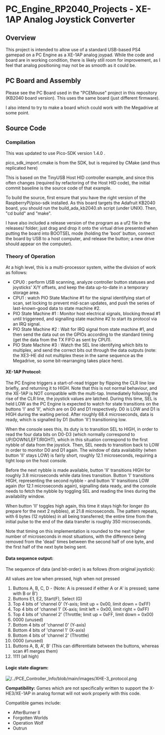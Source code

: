 # PC_Engine_RP2040_Projects - XE-1AP Analog Joystick Converter

## Overview

This project is intended to allow use of a standard USB-based PS4 gamepad on a PC Engine as a XE-1AP analog joypad.
While the code and board are in working condition, there is likely still room for improvement, as I feel that
analog positioning may not be as smooth as it could be.


## PC Board and Assembly

Please see the PC Board used in the "PCEMouse" project in this repository (KB2040 board version).
This uses the same board (just different firmware).

I also intend to try to make a board which could work with the Megadrive at some point.


## Source Code

### Compilation

This was updated to use Pico-SDK version 1.4.0 .

pico_sdk_import.cmake is from the SDK, but is required by CMake (and thus replicated here)

This is based on the TinyUSB Host HID controller example, and since this often changes (required by refactoring of
the Host HID code), the initial commit baseline is the source code of that example.

To build the source, first ensure that you have the right version of the RaspberryPi/piso-sdk installed.
As this board targets the Adafruit KB2040 board, you should run the build_ada_kb2040.sh script (under UNIX).
Then, "cd build" and "make".

I have also included a release version of the program as a uf2 file in the releases/ folder; just drag and drop it
onto the virtual drive presented when putting the board into BOOTSEL mode (holding the 'boot' button, connect the
board by USB to a host computer, and release the button; a new drive should appear on the computer).


### Theory of Operation

At a high level, this is a multi-processor system, withe the division of work as follows:
- CPU0 : perform USB scanning, analyze controller button statuses and joysticks' X/Y offsets, and keep the data up-to-date in a temporary storage area.
- CPU1 : watch PIO State Machine #1 for the signal identifying start of scan, set locking to prevent mid-scan updates, and push the series of last-known-good data to state machine #2.
- PIO State Machine #1 : Monitor host electrical signals, blocking thread #1 until triggereed, and signalling state machine #2 to start its
protocol via an IRQ signal.
- PIO State Machine #2 : Wait for IRQ signal from state machine #1, and then send the data out on the GPIOs according to the standard timing (get the data from the TX FIFO as sent by CPU1).
- PIO State Machine #3 : Watch the SEL line identifying which bits to multiplex, and send the correct bits out through the data outputs
(note: the XE3-HE did not multiplex these in the same sequence as the Megadrive, so some bit-rearranging takes place here).

#### XE-1AP Protocol:

The PC Engine triggers a start-of-read trigger by flipping the CLR line low briefly, and returning it to HIGH.  Note that this is
not normal behaviour, and the XE-1AP is NOT compatible with the multi-tap. Immediately following the rise of the CLR line, the
joystick values are latched. During this time, SEL is held LOW as the PC Engine is expected to watch for state transitions on the
buttons 'I' and 'II', which are on D0 and D1 respectively.  D0 is LOW and D1 is HIGH during the waiting period.
After roughly 68.4 microseconds, data is ready, which is signalled by D1 (button 'II') transitioning low.

When the console sees this, its duty is to transition SEL to HIGH, in order to read the four data bits on D0-D3
(which normally correspond to UP/DOWN/LEFT/RIGHT), which in this situation correspond to the first nybble of data
from the joystick.  Then, SEL needs to transition back to LOW in order to monitor D0 and D1 again.  The window of data
availability (when button 'II' stays LOW) is fairly short, roughly 12.1 microseconds, requiring a tight loop on the
host console.

Before the next nybble is made available, button 'II' transitions HIGH for roughly 3.8 microseconds while data lines
transition.  Button 'I' transitions HIGH, representing the second nybble - and button 'II' transitions LOW again (for
12.1 microseconds again), signalling data ready, and the console needs to fetch the nybble by toggling SEL and reading
the lines during the availability window.

When button 'II' toggles high again, this time it stays high for longer (to prepare for the next 2 nybbles), at
21.8 microseconds.  The pattern repeats, with 6 bytes (12 nybbles) in all being transferred; the entire time from the
initial pulse to the end of the data transfer is roughly 350 microseconds.

Note that timing on this implementation is rounded to the next higher number of microseconds in most situations, with the difference
being removed from the 'dead' times between the second half of one byte, and the first half of the next byte being sent.

#### Data sequence output:

The sequence of data (and bit-order) is as follows (from original joystick):

All values are low when pressed, high when not pressed

 1. Buttons A, B, C, D - (Note: A is pressed if either A or A' is pressed; same with B or B')
 2. Buttons E1, E2, Start(F), Select (G)
 3. Top 4 bits of 'channel 0' (Y-axis;   limit up   = 0x00, limit down  = 0xFF)
 4. Top 4 bits of 'channel 1' (X-axis;   limit left = 0x00, limit right = 0xFF)
 5. Top 4 bits of 'channel 2' (Throttle; limit up   = 0xFF, limit down  = 0x00)
 6. 0000 (unused)
 7. Bottom 4 bits of 'channel 0' (Y-axis)
 8. Bottom 4 bits of 'channel 1' (X-axis)
 9. Bottom 4 bits of 'channel 2' (Throttle)
10. 0000 (unused)
11. Buttons A, B, A', B' (This can differentiate between the buttons, whereas scan #1 merges them)
12. 1111 (all high)


#### Logic state diagram:

![/../PCE_Controller_Info/blob/main/images/XHE-3_protocol.png](/../PCE_Controller_Info/blob/main/images/XHE-3_protocol.png)



**Compatibility:** Games which are not specifically written to support the X-HE3/XE-1AP in analog format will not work properly with this code.

Compatible games include:
 - AfterBurner II
 - Forgotten Worlds
 - Operation Wolf
 - Outrun

